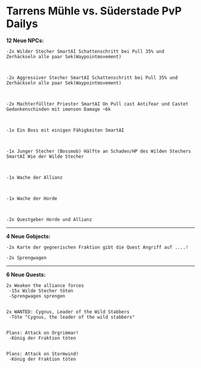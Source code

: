 # Tarrens Mühle vs. Süderstade PvP Dailys

**12 Neue NPCs:**


    -2x Wilder Stecher SmartAI Schattenschritt bei Pull 35% und Zerhäckseln alle paar Sek(Waypointmovement)



    -2x Aggressiver Stecher SmartAI Schattenschritt bei Pull 35% und Zerhäckseln alle paar Sek(Waypointmovement)



    -2x Machterfüllter Priester SmartAI On Pull cast Antifear und Castet Gedankenschinden mit imensen Damage ~6k 



    -1x Ein Boss mit einigen Fähigkeiten SmartAI



    -1x Junger Stecher (Bossmob) Hälfte an Schaden/HP des Wilden Stechers SmartAI Wie der Wilde Stecher



    -1x Wache der Allianz



    -1x Wache der Horde



    -2x Questgeber Horde und Allianz
    
----------------------------------------------------
**4 Neue Gobjects:**


    -2x Karte der gegnerischen Fraktion gibt die Quest Angriff auf ....!

    -2x Sprengwagen


----------------------------------------------------
**6 Neue Quests:**

    2x Weaken the alliance forces
     -15x Wilde Stecher töten
     -Sprengwagen sprengen


    2x WANTED: Cygnus, Leader of the Wild Stabbers
     -Töte "Cygnus, the leader of the wild stabbers"


    Plans: Attack on Orgrimmar!
     -König der Fraktion töten


    Plans: Attack on Stormwind!
     -König der Fraktion töten
